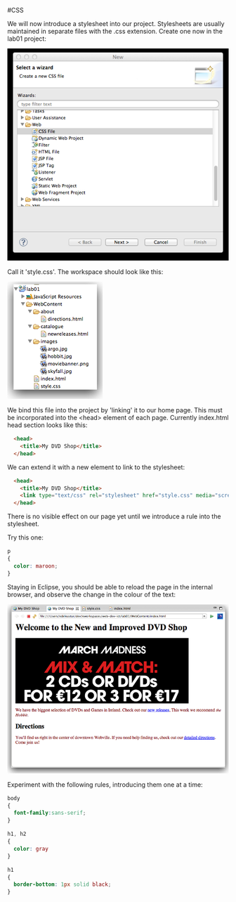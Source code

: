 #CSS

We will now introduce a stylesheet into our project. Stylesheets are usually maintained in separate files with the .css extension. Create one now in the lab01 project:


![](./img/34.png)

Call it 'style.css'. The workspace should look like this:


![](./img/35.png)

We bind this file into the project by 'linking' it to our home page. This must be incorporated into the \<head\> element of each page. Currently index.html head section looks like this:


~~~html
  <head>
    <title>My DVD Shop</title>
  </head>
~~~

We can extend it with a new element to link to the stylesheet:


~~~html
  <head>
    <title>My DVD Shop</title>
    <link type="text/css" rel="stylesheet" href="style.css" media="screen" />
  </head>
~~~

There is no visible effect on our page yet until we introduce a rule into the stylesheet.

Try this one:


~~~css
p
{
  color: maroon;
}
~~~

Staying in Eclipse, you should be able to reload the page in the internal browser, and observe the change in the colour of the text:

![](./img/36.png)

Experiment with the following rules, introducing them one at a time:


~~~css
body
{
  font-family:sans-serif;
}
~~~


~~~css
h1, h2
{
  color: gray
}
~~~


~~~css
h1
{
  border-bottom: 1px solid black;
}
~~~
